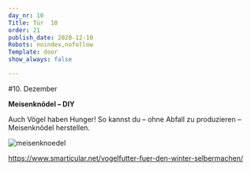 ```yaml
---
day_nr: 10
Title: Tür  10
order: 21
publish_date: 2020-12-10
Robots: noindex,nofollow
Template: door
show_always: false

---
```



#10. Dezember

**Meisenknödel – DIY**

Auch Vögel haben Hunger! So kannst du – ohne Abfall zu produzieren – Meisenknödel herstellen.

![meisenknoedel](%assets_url%/pics/10/meisenknoedel.jpg)

<a target="_blank" href="https://www.smarticular.net/vogelfutter-fuer-den-winter-selbermachen/">https://www.smarticular.net/vogelfutter-fuer-den-winter-selbermachen/</a>
